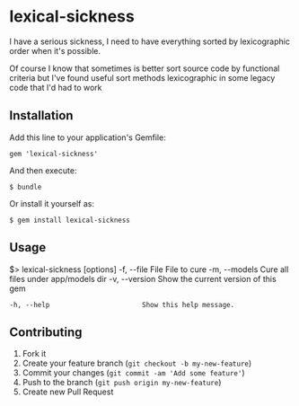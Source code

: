lexical-sickness
================

I have a serious sickness, I need to have everything sorted by lexicographic order when it's possible.

Of course I know that sometimes is better sort source code by functional criteria but I've found useful sort methods lexicographic in some legacy code that I'd had to work

## Installation

Add this line to your application's Gemfile:

    gem 'lexical-sickness'

And then execute:

    $ bundle

Or install it yourself as:

    $ gem install lexical-sickness

## Usage

$> lexical-sickness <action> [options]
    -f, --file File                  File to cure
    -m, --models                     Cure all files under app/models dir
    -v, --version                    Show the current version of this gem

    -h, --help                       Show this help message.

## Contributing

1. Fork it
2. Create your feature branch (`git checkout -b my-new-feature`)
3. Commit your changes (`git commit -am 'Add some feature'`)
4. Push to the branch (`git push origin my-new-feature`)
5. Create new Pull Request
